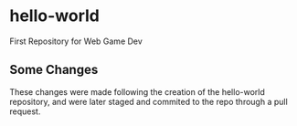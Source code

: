 # hello-world
First Repository for Web Game Dev

## Some Changes
These changes were made following the creation of the hello-world repository, and were later staged and commited to the repo through a pull request.